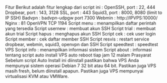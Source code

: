 Fitur
Berikut adalah fitur lengkap dari script ini :
OpenSSH, port : 22, 444
Dropbear, port : 143, 3128
SSL, port : 443
Squid3, port : 8000, 8080 (limit to IP SSH)
Badvpn : badvpn-udpgw port 7300
Webmin : http://IPVPS:10000/
Nginx : 81
OpenVPN TCP 1194
Script menu : menampilkan daftar perintah yang tersedia
Script usernew : membuat akun SSH
Script trial : membuat akun trial
Script hapus : menghapus akun SSH
Script cek : cek user login
Script member : cek daftar member SSH
Script resvis : restart service dropbear, webmin, squid3, openvpn dan SSH
Script speedtest : speedtest VPS
Script info : menampilkan informasi sistem
Script about : informasi tentang script auto install
VPS auto reboot tiap jam 12 malam 
Prasyarat
Sebelum script Auto Install ini diinstall pastikan bahwa VPS Anda mempunyai sistem operasi Debian 7 32 bit atau 64 bit. Pastikan juga VPS masih fresh, belum diinstall apapun. Pastikan juga VPS mempunyai virtualisasi KVM atau VMWare.
